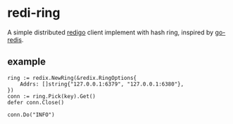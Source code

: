 # redi-ring
A simple distributed [redigo](https://github.com/garyburd/redigo) client implement with hash ring, inspired by [go-redis](https://github.com/go-redis/redis/blob/master/ring.go).

## example
```
ring := redix.NewRing(&redix.RingOptions{
    Addrs: []string{"127.0.0.1:6379", "127.0.0.1:6380"},
})
conn := ring.Pick(key).Get()
defer conn.Close()

conn.Do("INFO")
```
